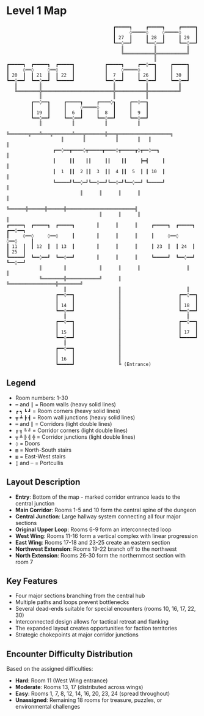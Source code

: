 # Level 1 Map

```
                                       ┏━━━━━┓     ┏━━━━━┓     ┏━━━━━┓
                                       ┃     ◊═════◊     ◊═════◊     ┃
                                       ┃ 27  ┃     ┃ 28  ┃     ┃ 29  ┃
                                       ┗━━◊━━┛     ┗━━◊━━┛     ┗━━◊━━┛
                                          ║           ║           ║
                                          ╚═══════════╬═══════════╝
                                                      ║
┏━━━━━┓  ┏━━━━━┓  ┏━━━━━┓           ┏━━━━━┓     ┏━━◊━━┓     ┏━━━━━┓
┃     ◊══◊     ◊══◊     ┃           ┃     ◊═════◊     ┃     ┃     ┃
┃ 20  ┃  ┃ 21  ┃  ┃ 22  ┃           ┃  7  ┃     ┃ 26  ┃     ┃ 30  ┃
┗━━◊━━┛  ┗━━◊━━┛  ┗━━━━━┛           ┗━━◊━━┛     ┗━━◊━━┛     ┗━━◊━━┛
   ║        ║                          ║           ║           ║
   ╚════════╬══════════════════════════╬═══════════╬═══════════╝
            ║                          ║           ║
         ┏━━◊━━┓     ┏━━━━━┓     ┏━━━━◊┓     ┏━━◊━━┓
         ┃     ┃     ┃     ◊═════◊     ┃     ┃     ┃
         ┃ 19  ┃     ┃  6  ┃     ┃  8  ┃     ┃  9  ┃
         ┗━━◊━━┛     ┗━━◊━━┛     ┗━━◊━━┛     ┗━━◊━━┛
            ║           ║           ║           ║
            ╚═══════╦═══╩═══╦═══════╩═══╦═══════╬═══╦═══════════════════╗
                    ║       ║           ║       ║   ║                   ║
                 ┏━━◊━━┳━━━━◊┳━━━━━┳━━━━◊┳━━━━━┳◊┳━━◊━━┓               ║
                 ┃     ┃┃    ┃┃     ┃┃    ┃┃     ┣━┫     ┃               ║
                 ┃  1  ┃┃  2 ┃┃  3  ┃┃  4 ┃┃  5  ┃ ┃ 10  ┃               ║
                 ┗━━━━━┛┗━━◊━┛┗━━◊━━┛┗━━◊━┛┗━━◊━━┛ ┗━━━━━┛               ║
                           ║      ║      ║      ║                         ║
                           ╚══════╬══════╬══════╬═════════════════════════╣
                                  ║      ║      ║                         ║
┏━━━━━┓  ┏━━━━━┓  ┏━━━━━┓        ║      ║      ║     ┏━━━━━┓  ┏━━━━━┓  ┏━━◊━━┓
┃     ◊══◊     ◊══◊     ┃        ║      ║      ║     ┃     ◊══◊     ◊══◊     ┃
┃ 11  ┃  ┃ 12  ┃  ┃ 13  ┃        ║      ║      ║     ┃ 23  ┃  ┃ 24  ┃  ┃ 25  ┃
┗━━━━━┛  ┗━━◊━━┛  ┗━━◊━━┛        ║      ║      ║     ┗━━━━━┛  ┗━━◊━━┛  ┗━━◊━━┛
            ║        ║            ║      ║      ║                 ║        ║
            ╚════════╬════════════╝      ║      ╚═════════════════╬════════╝
                     ║                   ║                        ║
                  ┏━━◊━━┓                ║                     ┏━━◊━━┓
                  ┃     ┃                ║                     ┃     ┃
                  ┃ 14  ┃                ║                     ┃ 18  ┃
                  ┗━━◊━━┛                ║                     ┗━━◊━━┛
                     ║                   ║                        ║
                  ┏━━◊━━┓                ║                     ┏━━◊━━┓
                  ┃     ┃                ║                     ┃     ┃
                  ┃ 15  ┃                ║                     ┃ 17  ┃
                  ┗━━◊━━┛                ║                     ┗━━━━━┛
                     ║                   ║
                  ┏━━◊━━┓                ║
                  ┃     ┃                ║
                  ┃ 16  ┃                ║
                  ┗━━━━━┛                ╚ (Entrance)
```

## Legend
- Room numbers: 1-30
- `━` and `┃` = Room walls (heavy solid lines)
- `┏` `┓` `┗` `┛` = Room corners (heavy solid lines)
- `┳` `┻` `┣` `┫` = Room wall junctions (heavy solid lines)
- `═` and `║` = Corridors (light double lines)
- `╔` `╗` `╚` `╝` = Corridor corners (light double lines)
- `╦` `╩` `╠` `╣` `╬` = Corridor junctions (light double lines)
- `◊` = Doors
- `▤` = North-South stairs
- `▥` = East-West stairs
- `┋` and `┈` = Portcullis

## Layout Description
- **Entry**: Bottom of the map - marked corridor entrance leads to the central junction
- **Main Corridor**: Rooms 1-5 and 10 form the central spine of the dungeon
- **Central Junction**: Large hallway system connecting all four major sections
- **Original Upper Loop**: Rooms 6-9 form an interconnected loop
- **West Wing**: Rooms 11-16 form a vertical complex with linear progression
- **East Wing**: Rooms 17-18 and 23-25 create an eastern section
- **Northwest Extension**: Rooms 19-22 branch off to the northwest
- **North Extension**: Rooms 26-30 form the northernmost section with room 7

## Key Features
- Four major sections branching from the central hub
- Multiple paths and loops prevent bottlenecks
- Several dead-ends suitable for special encounters (rooms 10, 16, 17, 22, 30)
- Interconnected design allows for tactical retreat and flanking
- The expanded layout creates opportunities for faction territories
- Strategic chokepoints at major corridor junctions

## Encounter Difficulty Distribution
Based on the assigned difficulties:
- **Hard**: Room 11 (West Wing entrance)
- **Moderate**: Rooms 13, 17 (distributed across wings)
- **Easy**: Rooms 1, 7, 8, 12, 14, 16, 20, 23, 24 (spread throughout)
- **Unassigned**: Remaining 18 rooms for treasure, puzzles, or environmental challenges